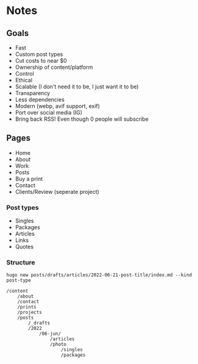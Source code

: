 # Notes

## Goals
- Fast
- Custom post types
- Cut costs to near $0
- Ownership of content/platform
- Control
- Ethical
- Scalable (I don't need it to be, I just want it to be)
- Transparency
- Less dependencies
- Modern (webp, avif support, exif)
- Port over social media (IG)
- Bring back RSS! Even though 0 people will subscribe

## Pages
- Home
- About
- Work
- Posts
- Buy a print
- Contact
- Clients/Review (seperate project)

### Post types
- Singles
- Packages
- Articles
- Links
- Quotes

### Structure

`hugo new posts/drafts/articles/2022-06-21-post-title/index.md --kind post-type`

```
/content
    /about
    /contact
    /prints
    /projects
    /posts
        /_drafts
        /2022
            /06-jun/
                /articles
                /photo
                    /singles
                    /packages
            
```
